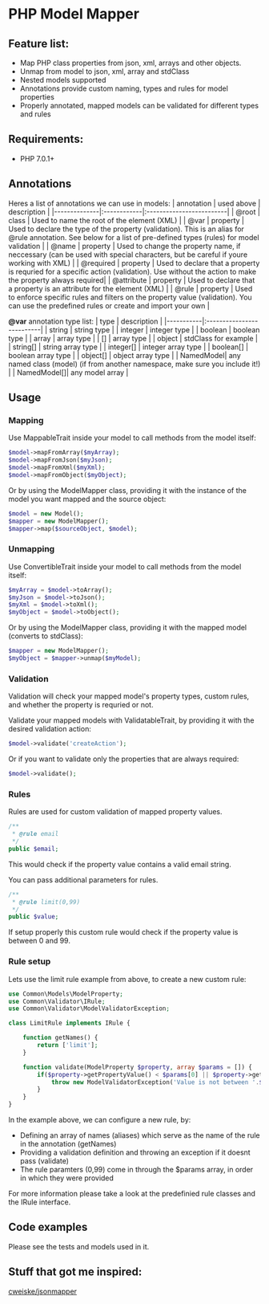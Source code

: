 # PHP Model Mapper

## Feature list:
 * Map PHP class properties from json, xml, arrays and other objects.
 * Unmap from model to json, xml, array and stdClass
 * Nested models supported
 * Annotations provide custom naming, types and rules for model properties
 * Properly annotated, mapped models can be validated for different types and rules

## Requirements:
  * PHP 7.0.1+

## Annotations
Heres a list of annotations we can use in models:
| annotation   | used above  | description              |
|--------------|:------------|:-------------------------|
| @root        |  class      | Used to name the root of the element (XML) |
| @var         |  property   | Used to declare the type of the property (validation). This is an alias for @rule annotation. See below for a list of pre-defined types (rules) for model validation |
| @name        |  property   | Used to change the property name, if neccessary (can be used with special characters, but be careful if youre working with XML) |
| @required    |  property   | Used to declare that a property is requried for a specific action (validation). Use without the action to make the property always required|
| @attribute   |  property   | Used to declare that a property is an attribute for the element (XML) |
| @rule        |  property   | Used to enforce specific rules and filters on the property value (validation). You can use the predefined rules or create and import your own |

**@var** annotation type list:
| type      |  description              |
|-----------|:--------------------------|
| string    | string type               |
| integer   | integer type              |
| boolean   | boolean type              |
| array     | array type                |
| []        | array type                |
| object    | stdClass for example        |
| string[]  | string array type         |
| integer[] | integer array type        |
| boolean[] | boolean array type        |
| object[]  | object array type         |
| NamedModel| any named class (model) (if from another namespace, make sure you include it!) |
| NamedModel[]| any model array         |


## Usage

### Mapping

Use MappableTrait inside your model to call methods from the model itself:
```PHP
$model->mapFromArray($myArray);
$model->mapFromJson($myJson);
$model->mapFromXml($myXml);
$model->mapFromObject($myObject);
```

Or by using the ModelMapper class, providing it with the instance of the model you want mapped and the source object:
```PHP
$model = new Model();
$mapper = new ModelMapper();
$mapper->map($sourceObject, $model);
```

### Unmapping

Use ConvertibleTrait inside your model to call methods from the model itself:
```PHP
$myArray = $model->toArray();
$myJson = $model->toJson();
$myXml = $model->toXml();
$myObject = $model->toObject();
```

Or by using the ModelMapper class, providing it with the mapped model (converts to stdClass):
```PHP
$mapper = new ModelMapper();
$myObject = $mapper->unmap($myModel);
```

### Validation
Validation will check your mapped model's property types, custom rules, and whether the property is requried or not.

Validate your mapped models with ValidatableTrait, by providing it with the desired validation action:

```PHP
$model->validate('createAction');
```
Or if you want to validate only the properties that are always required:
```PHP
$model->validate();
```

### Rules
Rules are used for custom validation of mapped property values.

```PHP
/**
 * @rule email
 */
public $email;
```
This would check if the property value contains a valid email string.

You can pass additional parameters for rules.
```PHP
/**
 * @rule limit(0,99)
 */
public $value;
```
If setup properly this custom rule would check if the property value is between 0 and 99.

### Rule setup
Lets use the limit rule example from above, to create a new custom rule:
```PHP
use Common\Models\ModelProperty;
use Common\Validator\IRule;
use Common\Validator\ModelValidatorException;

class LimitRule implements IRule {

    function getNames() {
        return ['limit'];
    }

    function validate(ModelProperty $property, array $params = []) {
        if($property->getPropertyValue() < $params[0] || $property->getPropertyValue() > $params[1]) {
            throw new ModelValidatorException('Value is not between '.$params[0].' and '.$params[1]);
        }
    }
}
```
In the example above, we can configure a new rule, by:
 * Defining an array of names (aliases) which serve as the name of the rule in the annotation (getNames)
 * Providing a validation definition and throwing an exception if it doesnt pass (validate)
 * The rule paramters (0,99) come in through the $params array, in order in which they were provided

For more information please take a look at the predefinied rule classes and the IRule interface.

## Code examples
Please see the tests and models used in it.

## Stuff that got me inspired:
[cweiske/jsonmapper](https://github.com/cweiske/jsonmapper)
